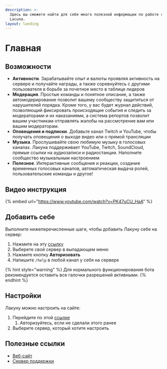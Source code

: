 ```yaml
---
description: >-
  Здесь вы сможете найти для себя много полезной информации по работе с ботом
  Lacuna.
layout: landing
---
```


# Главная

## Возможности <a href="#features" id="features"></a>

* **Активности**. Зарабатывайте опыт и валюты проявляя активность на сервере и получайте награды, а также соревнуйтесь с другими пользователя в борьбе за почетное место в таблице лидеров
* **Модерация**. Простые команды и понятное описание, а также автомодерирование позволит вашему сообществу защититься от нарушителей порядка. Кроме того, у вас будет журнал действий, позволяющий фиксировать происходящие события и следить за модераторами и их наказаниями, а система репортов позволит вашим участникам отправлять жалобы на рассмотрение вам или вашим модераторам.
* **Оповещения и подписки**. Добавьте канал Twitch и YouTube, чтобы получать оповещения о выходе видео или о прямой трансляции
* **Музыка**. Прослушивайте свою любимую музыку в голосовых каналах. Лакуна поддерживает YouTube, Twitch, SoundCloud, прямые ссылки на аудиозаписи и радиостанции. Наполните сообщество музыкальным настроением
* **Полезное**. Интерактивные сообщения и реакции, создание временных голосовых каналов, автоматическая выдача ролей, пользовательские команды и другое!

## Видео инструкция <a href="#video-instruction" id="video-instruction"></a>

{% embed url="https://www.youtube.com/watch?v=PK47uCU_HaA" %}

## Добавить себе <a href="#add-to-me" id="add-to-me"></a>

Выполните нижеперечисленные шаги, чтобы добавить Лакуну себе на сервер:

1. Нажмите на эту [ссылку](https://www.voidlacuna.ru/authorize/add?scope=bot+applications.commands)
2. Выберете свой сервер в выпадающем меню
3. Нажмите кнопку **Авторизовать**
4. Напишите `/help` в любой канал у себя на сервере

{% hint style="warning" %}
Для нормального функционирования бота рекомендуется оставить все галочки разрешений активными.
{% endhint %}

## Настройки <a href="#settings" id="settings"></a>

Лакуну можно настроить на сайте:

1. Перейдите по этой [ссылке](https://www.voidlacuna.ru/@me/guilds)
   1. Авторизуйтесь, если не сделали этого ранее
2. Выберите сервер, который хотите настроить

## Полезные ссылки <a href="#usefull-links" id="usefull-links"></a>

* [Веб-сайт](https://www.voidlacuna.ru)
* [Сервер поддержки](https://discord.gg/6Uy4FmS)
